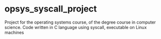 # opsys_syscall_project
Project for the operating systems course, of the degree course in computer science. Code written in C language using syscall, executable on Linux machines
